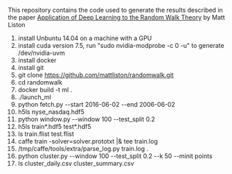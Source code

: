 This repository contains the code used to generate the results described in the paper [Application of Deep Learning to the Random Walk Theory](https://github.com/mattliston/randomwalk/blob/master/paper.pdf) by Matt Liston

1.   install Unbuntu 14.04 on a machine with a GPU
2.   install cuda version 7.5, run "sudo nvidia-modprobe -c 0 -u" to generate /dev/nvidia-uvm
3.   install docker
4.   install git
5.   git clone https://github.com/mattliston/randomwalk.git
6.   cd randomwalk
7.   docker build -t ml .
8.   ./launch\_ml
9.   python fetch.py --start 2016-06-02 --end 2006-06-02
10.  h5ls nyse\_nasdaq.hdf5
11.  python window.py --window 100 --test\_split 0.2
12.  h5ls train\*.hdf5 test\*.hdf5
13.  ls train.flist test.flist
14.  caffe train -solver=solver.prototxt |& tee train.log
15.  /tmp/caffe/tools/extra/parse\_log.py train.log .
16.  python cluster.py --window 100 --test\_split 0.2 --k 50 --minit points
17.  ls cluster\_daily.csv cluster\_summary.csv

